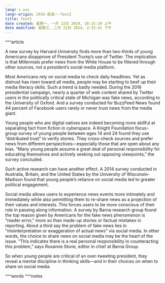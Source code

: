 ```yaml
---
langr : xxx
langr-origin: 2018-英语一-Text2
title: Text2
date created: 星期一, 一月 22日 2024, 10:15:39 上午
date modified: 星期三, 二月 21日 2024, 2:33:41 下午
---
```


^^^article

A new survey by Harvard University finds more than two-thirds of young Americans disapprove of President Trump’s use of Twitter. The implication is that Millennials prefer news from the White House to be filtered through other sources, not a president’s social media platform.

Most Americans rely on social media to check daily headlines. Yet as distrust has risen toward all media, people may be starting to beef up their media literacy skills. Such a trend is badly needed. During the 2016 presidential campaign, nearly a quarter of web content shared by Twitter users in the politically critical state of Michigan was fake news, according to the University of Oxford. And a survey conducted for BuzzFeed News found 44 percent of Facebook users rarely or never trust news from the media giant.

Young people who are digital natives are indeed becoming more skillful at separating fact from fiction in cyberspace. A Knight Foundation focus-group survey of young people between ages 14 and 24 found they use “distributed trust” to verify stories. They cross-check sources and prefer news from different perspectives—especially those that are open about any bias. “Many young people assume a great deal of personal responsibility for educating themselves and actively seeking out opposing viewpoints,” the survey concluded.

Such active research can have another effect. A 2014 survey conducted in Australia, Britain, and the United States by the University of Wisconsin-Madison found that young people’s reliance on social media led to greater political engagement.

Social media allows users to experience news events more intimately and immediately while also permitting them to re-share news as a projection of their values and interests. This forces users to be more conscious of their role in passing along information. A survey by Barna research group found the top reason given by Americans for the fake news phenomenon is “reader error,” more so than made-up stories or factual mistakes in reporting. About a third say the problem of fake news lies in “misinterpretation or exaggeration of actual news” via social media. In other words, the choice to share news on social media may be the heart of the issue. “This indicates there is a real personal responsibility in counteracting this problem,” says Roxanne Stone, editor in chief at Barna Group.

So when young people are critical of an over-tweeting president, they reveal a mental discipline in thinking skills—and in their choices on when to share on social media.




^^^words
^^^notes
